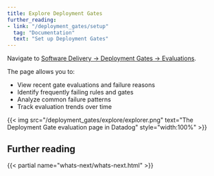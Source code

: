 ```yaml
---
title: Explore Deployment Gates
further_reading:
- link: "/deployment_gates/setup"
  tag: "Documentation"
  text: "Set up Deployment Gates"
---
```


Navigate to [Software Delivery -> Deployment Gates -> Evaluations][1].

The page allows you to:
* View recent gate evaluations and failure reasons
* Identify frequently failing rules and gates
* Analyze common failure patterns
* Track evaluation trends over time

{{< img src="/deployment_gates/explore/explorer.png" text="The Deployment Gate evaluation page in Datadog" style="width:100%" >}}

## Further reading

{{< partial name="whats-next/whats-next.html" >}}

[1]: https://app.datadoghq.com/ci/deployment-gates/evaluations
